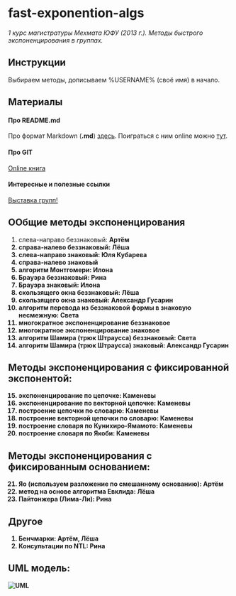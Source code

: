 fast-exponention-algs
=====================
*1 курс магистратуры Мехмата ЮФУ (2013 г.). Методы быстрого экспоненцирования в группах.*

Инструкции
----------
Выбираем методы, дописываем %USERNAME% (своё имя) в начало.

Материалы
---------

#### Про README.md
Про формат Markdown (**.md**) [здесь](https://help.github.com/articles/github-flavored-markdown).
Поиграться с ним online можно [тут](http://notepag.es/).

#### Про GIT
[Online книга](http://git-scm.com/book/ru)

#### Интересные и полезные ссылки
[Выставка групп!](http://web.bentley.edu/empl/c/ncarter/ge-v1/groups.html)


ООбщие методы экспоненцирования
------------------------------

1.  слева-направо беззнаковый: <b>Артём
2.  справа-налево беззнаковый: <b>Лёша
3.  слева-направо знаковый: <b>Юля Кубарева
4.  справа-налево знаковый
5.  алгоритм Монтгомери: <b>Илона
6.  Брауэра беззнаковый: <b>Рина
7.  Брауэра знаковый: <b>Илона
8.  скользящего окна беззнаковый: <b>Лёша
9.  скользящего окна знаковый: <b>Александр Гусарин
10. алгоритм перевода из беззнаковой формы в знаковую несмежную: <b>Света
11. многократное экспоненцирование беззнаковое
12. многократное экспоненцирование знаковое
13. алгоритм Шамира (трюк Штраусса) беззнаковый: <b>Света
14. алгоритм Шамира (трюк Штраусса) знаковый: <b>Александр Гусарин

Методы экспоненцирования с фиксированной экспонентой: 
-----------------------------------------------------
15. экспоненцирование по цепочке: <b>Каменевы
16. экспоненцирование по векторной цепочке: <b>Каменевы
17. построение цепочки по словарю: <b>Каменевы
18. построение векторной цепочки по словарю: <b>Каменевы
19. построение словаря по Кунихиро-Ямамото: <b>Каменевы
20. построение словаря по Якоби: <b>Каменевы

Методы экспоненцирования с фиксированным основанием:
----------------------------------------------------
21. Яо (используем разложение по смешанному основанию): <b>Артём
22. метод на основе алгоритма Евклида: <b>Лёша
23. Пайтонжера (Лима-Ли): <b>Рина

Другое
----------------------------------------------------
1. Бенчмарки: <b>Артём, Лёша
2. Консультации по NTL: <b>Рина
 
UML модель:
----------------------------------------------------
![UML](http://app.genmymodel.com/files/_CQuxYCEAEDGA0s8pW3fAbA/fast-exponention-algs-diag.svg)
